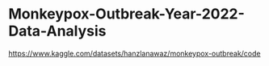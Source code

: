 # Monkeypox-Outbreak-Year-2022-Data-Analysis

https://www.kaggle.com/datasets/hanzlanawaz/monkeypox-outbreak/code
